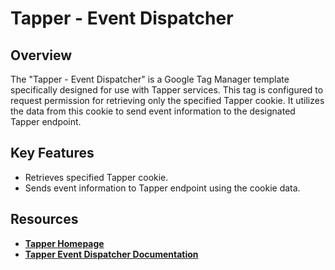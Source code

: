 # Tapper - Event Dispatcher

## Overview
The "Tapper - Event Dispatcher" is a Google Tag Manager template specifically designed for use with Tapper services. This tag is configured to request permission for retrieving only the specified Tapper cookie. It utilizes the data from this cookie to send event information to the designated Tapper endpoint.

## Key Features
- Retrieves specified Tapper cookie.
- Sends event information to Tapper endpoint using the cookie data.

## Resources
- [**Tapper Homepage**](https://tapper.ai)
- [**Tapper Event Dispatcher Documentation**](https://docs.tapper.ai/gtm/web-event-dispatcher)
